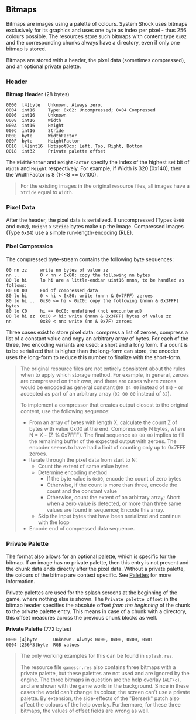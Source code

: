 ## Bitmaps

Bitmaps are images using a palette of colours. System Shock uses bitmaps exclusively for its graphics and uses one byte
as index per pixel - thus 256 colours possible. The resources store such bitmaps with content type ```0x02``` and the
corresponding chunks always have a directory, even if only one bitmap is stored.

Bitmaps are stored with a header, the pixel data (sometimes compressed), and an optional private palette.

### Header

**Bitmap Header** (28 bytes)

    0000  [4]byte   Unknown. Always zero.
    0004  int16     Type: 0x02: Uncompressed; 0x04 Compressed
    0006  int16     Unknown
    0008  int16     Width
    000A  int16     Height
    000C  int16     Stride
    000E  byte      WidthFactor
    000F  byte      HeightFactor
    0010  [4]int16  HotspotBox: Left, Top, Right, Bottom
    0018  int32     Private palette offset

The ```WidthFactor``` and ```HeightFactor``` specify the index of the highest set bit of ```Width``` and ```Height```
respectively. For example, if Width is 320 (0x140), then the WidthFactor is 8 (1<<8 == 0x100).

> For the existing images in the original resource files, all images have a ```Stride``` equal to ```Width```.

### Pixel Data

After the header, the pixel data is serialized. If uncompressed (Types ```0x00``` and ```0x02```),
```Height``` x ```Stride``` bytes make up the image. Compressed images (Type ```0x04```) use a simple run-length-encoding (RLE).

#### Pixel Compression

The compressed byte-stream contains the following byte sequences:

    00 nn zz     write nn bytes of value zz
    nn ..        0 < nn < 0x80: copy the following nn bytes
    80 lo hi     lo hi are a little-endian uint16 nnnn, to be handled as follows:
    80 00 00     End of compressed data
    80 lo hi     0 < hi < 0x80: write (nnnn & 0x7FFF) zeroes
    80 lo hi ..  0x80 <= hi < 0xC0: copy the following (nnnn & 0x3FFF) bytes
    80 lo C0     hi == 0xC0: undefined (not encountered)
    80 lo hi zz  0xC0 < hi: write (nnnn & 0x3FFF) bytes of value zz
    nn           0x80 < nn: write (nn & 0x7F) zeroes

Three cases exist to store pixel data: compress a list of zeroes, compress a list of a constant
value and copy an arbitrary array of bytes. For each of the three, two encoding variants are used: a short and a long form.
If a count is to be serialized that is higher than the long-form can store, the encoder uses the long-form to reduce this number to finalize with the short-form.

> The original resource files are not entirely consistent about the rules when to apply which storage method. For example,
> in general, zeroes are compressed on their own, and there are cases where zeroes would be encoded as general constant
> (```00 04 00``` instead of ```84```) - or accepted as part of an arbitrary array (```02 00 00``` instead of ```82```).
>
> To implement a compressor that creates output closest to the original content, use the following sequence:
> * From an array of bytes with length X, calculate the count Z of bytes with value 0x00 at the end. Compress only N bytes, where N = X - (Z % 0x7FFF).
>   The final sequence ```80 00 00``` implies to fill the remaining buffer of the expected output with zeroes. The encoder
>   seems to have had a limit of counting only up to 0x7FFF zeroes.
> * Iterate through the pixel data from start to N:
>    * Count the extent of same value bytes
>    * Determine encoding method
>       * If the byte value is ```0x00```, encode the count of zero bytes
>       * Otherwise, if the count is more than three, encode the count and the constant value
>       * Otherwise, count the extent of an arbitrary array; Abort when a zero value is detected, or more than three same values are found in sequence; Encode this array.
>    * Skip the input bytes that have been serialized and continue with the loop
> * Encode end of compressed data sequence.


### Private Palette

The format also allows for an optional palette, which is specific for the bitmap. If an image has no private palette, then this
entry is not present and the chunk data ends directly after the pixel data.
Without a private palette, the colours of the bitmap are context specific. See [Palettes](Palettes.md) for more information.

Private palettes are used for the splash screens at the beginning of the game, where nothing else is shown.
The ```Private palette offset``` in the bitmap header specifies the absolute offset *from the beginning* of the chunk to the private palette entry. This means in case of a chunk with a directory, this offset measures across the previous chunk blocks as well.

**Private Palette** (772 bytes)

    0000 [4]byte      Unknown. Always 0x00, 0x00, 0x00, 0x01
    0004 [256*3]byte  RGB values

> The only working examples for this can be found in ```splash.res```.
>
> The resource file ```gamescr.res``` also contains three bitmaps with a private palette, but these palettes are not used and are ignored by the engine.
> The three bitmaps in question are the help overlay (```ALT+o```), and are shown with the game world in the background. Since in these
> cases the world can't change its colour, the screen can't use a private palette. By extension, the side-effects of the "Berserk" patch
> also affect the colours of the help overlay.
> Furthermore, for these three bitmaps, the values of offset fields are wrong as well.
